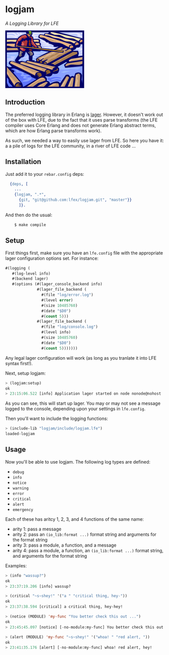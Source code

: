 # logjam

*A Logging Library for LFE*

<img src="resources/images/logjam-crop-small.png">


## Introduction

The preferred logging library in Erlang is
[lager](https://github.com/basho/lager). However, it doesn't work
out of the box with LFE, due to the fact that it uses parse transforms (the LFE
compiler uses Core Erlang and does not generate Erlang abstract terms, which
are how Erlang parse transforms work).

As such, we needed a way to easily use lager from LFE. So here you have it: a
a pile of logs for the LFE community, in a river of LFE code ...


## Installation

Just add it to your ``rebar.config`` deps:

```erlang
  {deps, [
    ...
    {logjam, ".*",
      {git, "git@github.com:lfex/logjam.git", "master"}}
      ]}.
```

And then do the usual:

```bash
    $ make compile
```


## Setup

First things first, make sure you have an ``lfe.config`` file with the
appropriate lager configuration options set. For instance:

```cl
#(logging (
   #(log-level info)
   #(backend lager)
   #(options (#(lager_console_backend info)
              #(lager_file_backend (
                #(file "log/error.log")
                #(level error)
                #(size 10485760)
                #(date "$D0")
                #(count 5)))
              #(lager_file_backend (
                #(file "log/console.log")
                #(level info)
                #(size 10485760)
                #(date "$D0")
                #(count 5)))))))
```

Any legal lager configuration will work (as long as you tranlate it into LFE
syntax first!).

Next, setup logjam:

```cl
> (logjam:setup)
ok
> 23:15:06.522 [info] Application lager started on node nonode@nohost
```

As you can see, this will start up lager. You may or may not see a message
logged to the console, depending upon your settings in ``lfe.config``.

Then you'll want to include the logging functions:

```cl
> (include-lib "logjam/include/logjam.lfe")
loaded-logjam
```


## Usage

Now you'll be able to use logjam. The following log types are defined:
 * ``debug``
 * ``info``
 * ``notice``
 * ``warning``
 * ``error``
 * ``critical``
 * ``alert``
 * ``emergency``

Each of these has aritcy 1, 2, 3, and 4 functions of the same name:
* arity 1: pass a message
* arity 2: pass an ``(io_lib:format ...)`` format string and arguments for the
  format string
* arity 3: pass a module, a function, and a message
* arity 4: pass a module, a function, an ``(io_lib:format ...)`` format string,
  and arguments for the format string

Examples:

```cl
> (info "wassup?")
ok
> 23:37:19.206 [info] wassup?
```

```cl
> (critical "~s~shey!" '("a " "critical thing, hey-"))
ok
> 23:37:38.594 [critical] a critical thing, hey-hey!
```

```cl
> (notice (MODULE) 'my-func "You better check this out ...")
ok
> 23:45:45.097 [notice] [-no-module:my-func] You better check this out ...
```

```cl
> (alert (MODULE) 'my-func "~s~shey!" '("whoa! " "red alert, "))
ok
> 23:41:35.176 [alert] [-no-module:my-func] whoa! red alert, hey!
```
